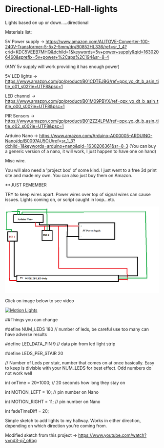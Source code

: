 # Directional-LED-Hall-lights
Lights based on up or down.....directional

Materials list:


5V Power supply -> https://www.amazon.com/ALITOVE-Converter-100-240V-Transformer-5-5x2-5mm/dp/B0852HL336/ref=sr_1_4?crid=KDC5VEEB7MHQ&dchild=1&keywords=5v+power+supply&qid=1630206460&sprefix=5v+power+%2Caps%2C194&sr=8-4

(ANY 5v supply will work providing it has enough power)

5V LED lights -> https://www.amazon.com/gp/product/B01CDTEJBG/ref=ppx_yo_dt_b_asin_title_o01_s02?ie=UTF8&psc=1

LED channel -> https://www.amazon.com/gp/product/B01M09PBYX/ref=ppx_yo_dt_b_asin_title_o00_s00?ie=UTF8&psc=1

PIR Sensors -> https://www.amazon.com/gp/product/B012ZZ4LPM/ref=ppx_yo_dt_b_asin_title_o02_s00?ie=UTF8&psc=1

Arduino Nano -> https://www.amazon.com/Arduino-A000005-ARDUINO-Nano/dp/B0097AU5OU/ref=sr_1_3?dchild=1&keywords=arduino+nano&qid=1630206361&sr=8-3
(You can buy a generic version of a nano, it will work, I just happen to have one on hand)

Misc wire.


You will also need a 'project box' of some kind.  I just went to a free 3d print site and made my own.  You can also just buy them on Amazon.

**JUST REMEMBER

TRY to keep wires apart.  Power wires over top of signal wires can cause issues.  Lights coming on, or script caught in loop...etc.


![](Halllights.png) 

Click on image below to see video

[![Motion Lights](https://img.youtube.com/vi/WvaX_GYkGw0/0.jpg)](https://www.youtube.com/watch?v=WvaX_GYkGw0)

##Things you can change 

#define NUM_LEDS 180           // number of leds, be careful use too many can have adverse results

#define LED_DATA_PIN 9         // data pin from led light strip

#define LEDS_PER_STAIR 20      

// Number of Leds per stair, number that comes on at once basically.  Easy to keep is divisble with your NUM_LEDS for best effect.  Odd numbers do not work well
 
int onTime = 20*1000;               // 20 seconds how long they stay on

int MOTION_LEFT = 10;            // pin number on Nano

int MOTION_RIGHT = 11;           // pin number on Nano

int fadeTimeDiff = 20;          



Simple sketch to add lights to my hallway.   Works in either direction, depending on which direction you're coming from.

Modified sketch from this project -> https://www.youtube.com/watch?v=nd3-q7_o6bg


